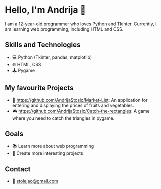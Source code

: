 # Hello, I'm Andrija 👋



I am a 12-year-old programmer who loves Python and Tkinter. Currently, I am learning web programming, including HTML and CSS.

## Skills and Technologies
- 💻 Python (Tkinter, pandas, matplotlib)
- 🌐 HTML, CSS
- 🕹️ Pygame

## My favourite Projects
- 📝 https://github.com/AndrijaStosic/Market-List: An application for entering and displaying the prices of fruits and vegetables.
- 🎮 https://github.com/AndrijaStosic/Catch-the-rectangles: A game where you need to catch the triangles in pygame.

## Goals
- 📚 Learn more about web programming
- 🚀 Create more interesting projects

## Contact
- 📧 stolejao@gmail.com
